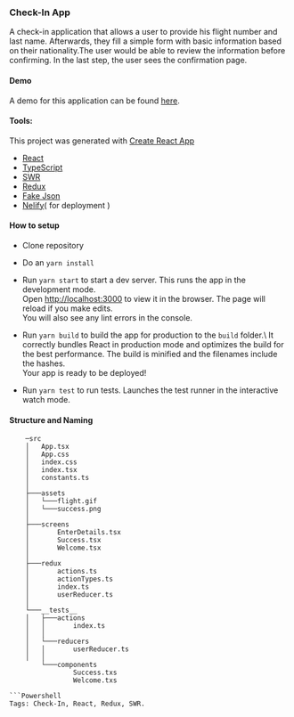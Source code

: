 
### Check-In App
A check-in  application that allows a user to provide his flight number and last name. Afterwards, they fill a simple form with basic information based on their nationality.The user would be able to review the information before confirming. In the last step, the user  sees the confirmation page. 

#### Demo
A demo for this application can be found [here](https://festive-hermann-3dd25b.netlify.app/).

#### Tools:
This project was generated with [Create React App](https://reactjs.org/docs/create-a-new-react-app.html)


- [React](https://reactjs.org/)
- [TypeScript](https://www.typescriptlang.org/)
- [SWR](https://swr.vercel.app/)
- [Redux](http://redux.js.org/)
- [Fake Json](https://api.mocki.io/)
- [Nelify](https://netlify.com/)( for deployment )



#### How to setup
- Clone repository
- Do an `yarn install`
- Run `yarn start` to start a dev server. This runs the app in the development mode.\
  Open [http://localhost:3000](http://localhost:3000) to view it in the browser.
  The page will reload if you make edits.\
  You will also see any lint errors in the console.


- Run `yarn build` to build the app for production to the `build` folder.\ It correctly bundles React in production mode and optimizes the build for the best performance. The build is minified and the filenames include the hashes.\
                                                                           Your app is ready to be deployed!

- Run `yarn test` to run tests. Launches the test runner in the interactive watch mode.

#### Structure and Naming
```
    ─src
    │   App.tsx
    │   App.css
    │   index.css
    │   index.tsx
    │   constants.ts
    │   
    ├───assets
    │   └───flight.gif
    │   └───success.png
    │       
    ├───screens
    │       EnterDetails.tsx
    │       Success.tsx
    │       Welcome.tsx
    │       
    ├───redux
    │       actions.ts
    │       actionTypes.ts
    │       index.ts
    │       userReducer.ts         
    │           
    └───__tests__
    │   ├───actions
    │   │       index.ts
    │   │        
    │   └───reducers
    │   │       userReducer.ts
    │   │    
        └───components
                Success.txs
                Welcome.txs

```Powershell
Tags: Check-In, React, Redux, SWR.
```
